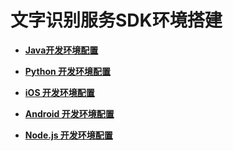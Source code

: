 # 文字识别服务SDK环境搭建<a name="ocr_04_0002"></a>

-   **[Java开发环境配置](Java开发环境配置.md)**  

-   **[Python 开发环境配置](Python-开发环境配置.md)**  

-   **[iOS 开发环境配置](iOS-开发环境配置.md)**  

-   **[Android 开发环境配置](Android-开发环境配置.md)**  

-   **[Node.js 开发环境配置](Node-js-开发环境配置.md)**  


